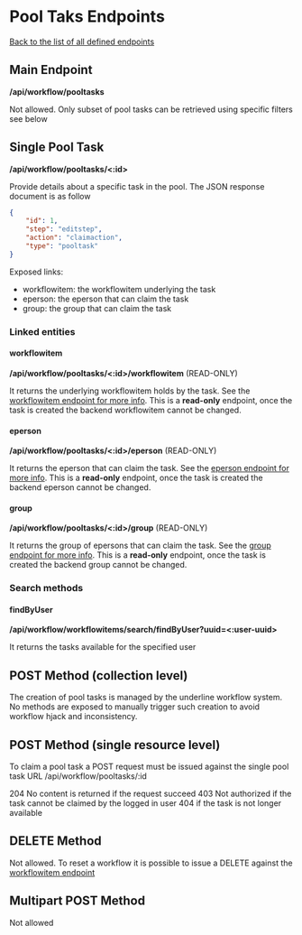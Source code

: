 # Pool Taks Endpoints
[Back to the list of all defined endpoints](endpoints.md)

## Main Endpoint
**/api/workflow/pooltasks**   

Not allowed. Only subset of pool tasks can be retrieved using specific filters see below

## Single Pool Task
**/api/workflow/pooltasks/<:id>**

Provide details about a specific task in the pool. The JSON response document is as follow

```json
{
    "id": 1,
    "step": "editstep",
    "action": "claimaction",
    "type": "pooltask"
}
```

Exposed links:
* workflowitem: the workflowitem underlying the task
* eperson: the eperson that can claim the task
* group: the group that can claim the task

### Linked entities
#### workflowitem
**/api/workflow/pooltasks/<:id>/workflowitem** (READ-ONLY)

It returns the underlying workflowitem holds by the task. See the [workflowitem endpoint for more info](workflowitems.md). This is a **read-only** endpoint, once the task is created the backend workflowitem cannot be changed.

#### eperson
**/api/workflow/pooltasks/<:id>/eperson** (READ-ONLY)

It returns the eperson that can claim the task. See the [eperson endpoint for more info](epersons.md). This is a **read-only** endpoint, once the task is created the backend eperson cannot be changed.

#### group
**/api/workflow/pooltasks/<:id>/group** (READ-ONLY)

It returns the group of epersons that can claim the task. See the [group endpoint for more info](epersongroups.md). This is a **read-only** endpoint, once the task is created the backend group cannot be changed.


### Search methods
#### findByUser
**/api/workflow/workflowitems/search/findByUser?uuid=<:user-uuid>**

It returns the tasks available for the specified user

## POST Method (collection level)
The creation of pool tasks is managed by the underline workflow system. No methods are exposed to manually trigger such creation to avoid workflow hjack and inconsistency.

## POST Method (single resource level)
To claim a pool task a POST request must be issued against the single pool task URL
/api/workflow/pooltasks/:id

204 No content is returned if the request succeed
403 Not authorized if the task cannot be claimed by the logged in user
404 if the task is not longer available

## DELETE Method 
Not allowed. To reset a workflow it is possible to issue a DELETE against the [workflowitem endpoint](workflowitem.md)

## Multipart POST Method
Not allowed